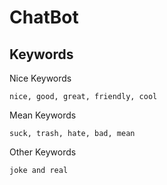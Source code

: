# ChatBot

## Keywords
Nice Keywords
```
nice, good, great, friendly, cool
```
Mean Keywords
```
suck, trash, hate, bad, mean
```
Other Keywords
```
joke and real
```
